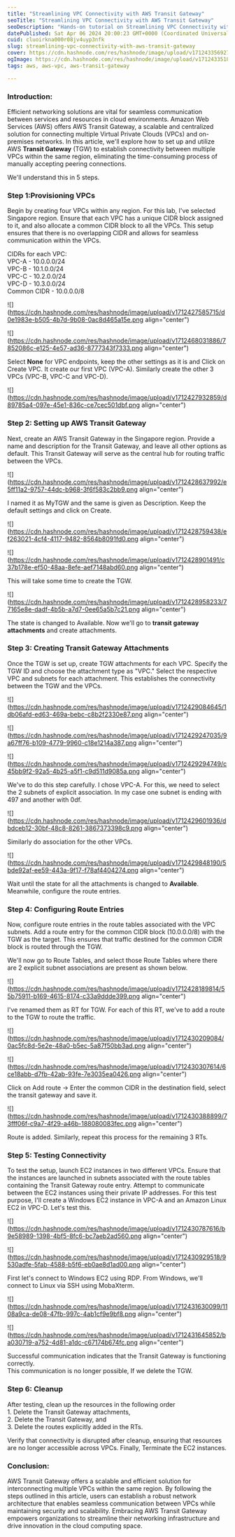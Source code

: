 ```yaml
---
title: "Streamlining VPC Connectivity with AWS Transit Gateway"
seoTitle: "Streamlining VPC Connectivity with AWS Transit Gateway"
seoDescription: "Hands-on tutorial on Streamlining VPC Connectivity with AWS Transit Gateway"
datePublished: Sat Apr 06 2024 20:00:23 GMT+0000 (Coordinated Universal Time)
cuid: cluoirkna000r08jv4uyp3nfk
slug: streamlining-vpc-connectivity-with-aws-transit-gateway
cover: https://cdn.hashnode.com/res/hashnode/image/upload/v1712433569274/0cb1be85-693a-45c5-a4d4-a78c823505c0.png
ogImage: https://cdn.hashnode.com/res/hashnode/image/upload/v1712433518396/7b17fc35-3486-4725-a58d-b35a917ecf1f.png
tags: aws, aws-vpc, aws-transit-gateway

---
```


### **Introduction:**

Efficient networking solutions are vital for seamless communication between services and resources in cloud environments. Amazon Web Services (AWS) offers AWS Transit Gateway, a scalable and centralized solution for connecting multiple Virtual Private Clouds (VPCs) and on-premises networks. In this article, we'll explore how to set up and utilize AWS **Transit Gateway** (TGW) to establish connectivity between multiple VPCs within the same region, eliminating the time-consuming process of manually accepting peering connections.

We'll understand this in 5 steps.

### **Step 1:Provisioning VPCs**

Begin by creating four VPCs within any region. For this lab, I've selected Singapore region. Ensure that each VPC has a unique CIDR block assigned to it, and also allocate a common CIDR block to all the VPCs. This setup ensures that there is no overlapping CIDR and allows for seamless communication within the VPCs.

CIDRs for each VPC:  
VPC-A - 10.0.0.0/24  
VPC-B - 10.1.0.0/24  
VPC-C - 10.2.0.0/24  
VPC-D - 10.3.0.0/24  
Common CIDR - 10.0.0.0/8

![](https://cdn.hashnode.com/res/hashnode/image/upload/v1712427585715/d0e1983e-b505-4b7d-9b08-0ac8d465a15e.png align="center")

![](https://cdn.hashnode.com/res/hashnode/image/upload/v1712468031886/7852086c-e125-4e57-ad36-8777343f7333.png align="center")

Select **None** for VPC endpoints, keep the other settings as it is and Click on Create VPC. It create our first VPC (VPC-A). Similarly create the other 3 VPCs (VPC-B, VPC-C and VPC-D).

![](https://cdn.hashnode.com/res/hashnode/image/upload/v1712427932859/d89785a4-097e-45e1-836c-ce7cec501dbf.png align="center")

### **Step 2: Setting up AWS Transit Gateway**

Next, create an AWS Transit Gateway in the Singapore region. Provide a name and description for the Transit Gateway, and leave all other options as default. This Transit Gateway will serve as the central hub for routing traffic between the VPCs.

![](https://cdn.hashnode.com/res/hashnode/image/upload/v1712428637992/e5ff11a2-9757-44dc-b968-3f6f583c2bb9.png align="center")

I named it as MyTGW and the same is given as Description. Keep the default settings and click on Create.

![](https://cdn.hashnode.com/res/hashnode/image/upload/v1712428759438/ef263021-4cf4-4117-9482-8564b8091fd0.png align="center")

![](https://cdn.hashnode.com/res/hashnode/image/upload/v1712428901491/c37b178e-ef50-48aa-8efe-aef7148abd60.png align="center")

This will take some time to create the TGW.

![](https://cdn.hashnode.com/res/hashnode/image/upload/v1712428958233/77165e8e-dadf-4b5b-a7d7-0ee65a5b7c21.png align="center")

The state is changed to Available. Now we'll go to **transit gateway attachments** and create attachments.

### **Step 3: Creating Transit Gateway Attachments**

Once the TGW is set up, create TGW attachments for each VPC. Specify the TGW ID and choose the attachment type as "VPC." Select the respective VPC and subnets for each attachment. This establishes the connectivity between the TGW and the VPCs.

![](https://cdn.hashnode.com/res/hashnode/image/upload/v1712429084645/1db06afd-ed63-469a-bebc-c8b2f2330e87.png align="center")

![](https://cdn.hashnode.com/res/hashnode/image/upload/v1712429247035/9a67ff76-b109-4779-9960-c18e1214a387.png align="center")

![](https://cdn.hashnode.com/res/hashnode/image/upload/v1712429294749/c45bb9f2-92a5-4b25-a5f1-c9d511d9085a.png align="center")

We've to do this step carefully. I chose VPC-A. For this, we need to select the 2 subnets of explicit association. In my case one subnet is ending with 497 and another with 0df.

![](https://cdn.hashnode.com/res/hashnode/image/upload/v1712429601936/dbdceb12-30bf-48c8-8261-3867373398c9.png align="center")

Similarly do association for the other VPCs.

![](https://cdn.hashnode.com/res/hashnode/image/upload/v1712429848190/5bde92af-ee59-443a-9f17-f78af4404274.png align="center")

Wait until the state for all the attachments is changed to **Available**. Meanwhile, configure the route entries.

### **Step 4: Configuring Route Entries**

Now, configure route entries in the route tables associated with the VPC subnets. Add a route entry for the common CIDR block (10.0.0.0/8) with the TGW as the target. This ensures that traffic destined for the common CIDR block is routed through the TGW.

We'll now go to Route Tables, and select those Route Tables where there are 2 explicit subnet associations are present as shown below.

![](https://cdn.hashnode.com/res/hashnode/image/upload/v1712428189814/55b75911-b169-4615-8174-c33a9ddde399.png align="center")

I've renamed them as RT for TGW. For each of this RT, we've to add a route to the TGW to route the traffic.

![](https://cdn.hashnode.com/res/hashnode/image/upload/v1712430209084/0ac5fc8d-5e2e-48a0-b5ec-5a87f50bb3ad.png align="center")

![](https://cdn.hashnode.com/res/hashnode/image/upload/v1712430307614/6ce18abb-d7fb-42ab-93fe-7e3035ea0426.png align="center")

Click on Add route -&gt; Enter the common CIDR in the destination field, select the transit gateway and save it.

![](https://cdn.hashnode.com/res/hashnode/image/upload/v1712430388899/73fff06f-c9a7-4f29-a46b-188080083fec.png align="center")

Route is added. Similarly, repeat this process for the remaining 3 RTs.

### **Step 5: Testing Connectivity**

To test the setup, launch EC2 instances in two different VPCs. Ensure that the instances are launched in subnets associated with the route tables containing the Transit Gateway route entry. Attempt to communicate between the EC2 instances using their private IP addresses. For this test purpose, I'll create a Windows EC2 instance in VPC-A and an Amazon Linux EC2 in VPC-D. Let's test this.

![](https://cdn.hashnode.com/res/hashnode/image/upload/v1712430787616/b9e58989-1398-4bf5-8fc6-bc7aeb2ad560.png align="center")

![](https://cdn.hashnode.com/res/hashnode/image/upload/v1712430929518/9530adfe-5fab-4588-b5f6-eb0ae8d1ad00.png align="center")

First let's connect to Windows EC2 using RDP. From Windows, we'll connect to Linux via SSH using MobaXterm.

![](https://cdn.hashnode.com/res/hashnode/image/upload/v1712431630099/1108a9ca-de08-47fb-997c-4ab1cf9e9bf8.png align="center")

![](https://cdn.hashnode.com/res/hashnode/image/upload/v1712431645852/ba030719-a752-4d81-a1dc-c67174b674fc.png align="center")

Successful communication indicates that the Transit Gateway is functioning correctly.  
This communication is no longer possible, If we delete the TGW.

### **Step 6: Cleanup**

After testing, clean up the resources in the following order  
1\. Delete the Transit Gateway attachments,  
2\. Delete the Transit Gateway, and  
3\. Delete the routes explicitly added in the RTs.

Verify that connectivity is disrupted after cleanup, ensuring that resources are no longer accessible across VPCs. Finally, Terminate the EC2 instances.

### **Conclusion:**

AWS Transit Gateway offers a scalable and efficient solution for interconnecting multiple VPCs within the same region. By following the steps outlined in this article, users can establish a robust network architecture that enables seamless communication between VPCs while maintaining security and scalability. Embracing AWS Transit Gateway empowers organizations to streamline their networking infrastructure and drive innovation in the cloud computing space.